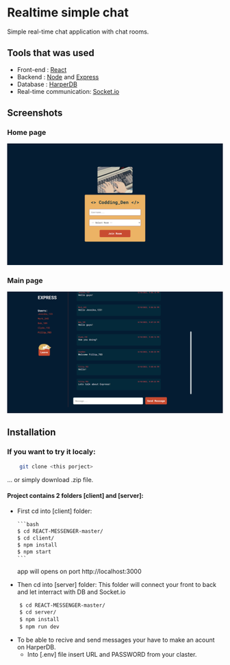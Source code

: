 # Realtime simple chat

Simple real-time chat application with chat rooms.

## Tools that was used

-   Front-end : [React](https://reactjs.org/)
-   Backend : [Node](https://nodejs.dev/) and [Express](https://expressjs.com/)
-   Database : [HarperDB](https://harperdb.io/)
-   Real-time communication: [Socket.io](https://socket.io/docs/v3/)

## Screenshots

### Home page

![App Screenshot](https://github.com/SeverusVape/REACT-MESSENGER/blob/master/Screenshot_1.png?raw=true)

### Main page

![App Screenshot](https://github.com/SeverusVape/REACT-MESSENGER/blob/master/Screenshot_2.png?raw=true)

## Installation

### If you want to try it localy:

```bash
    git clone <this porject>
```

... or simply download .zip file.

#### Project contains 2 folders [client] and [server]:

-   First cd into [client] folder:

        ```bash
        $ cd REACT-MESSENGER-master/
        $ cd client/
        $ npm install
        $ npm start
        ```

    app will opens on port http://localhost:3000

-   Then cd into [server] folder:
    This folder will connect your front to back and let interract with DB and Socket.io

```bash
    $ cd REACT-MESSENGER-master/
    $ cd server/
    $ npm install
    $ npm run dev
```

-   To be able to recive and send messages your have to make an acount on HarperDB.
    -   Into [.env] file insert URL and PASSWORD from your claster.

